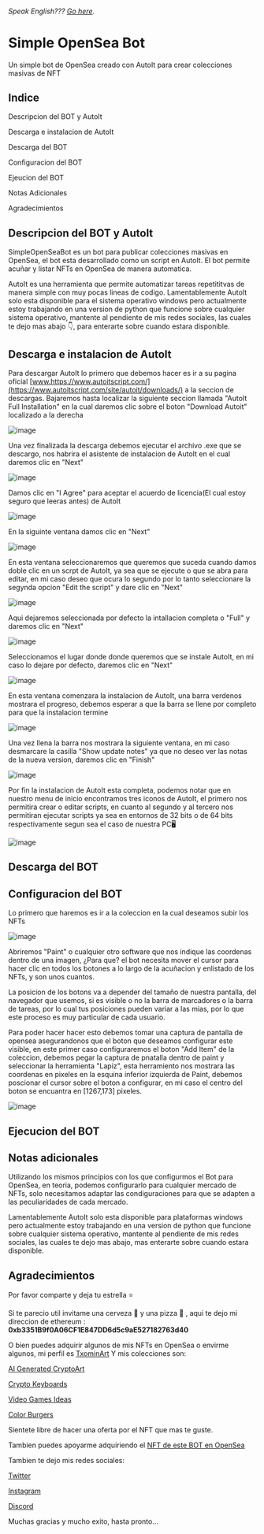 ###### Speak English??? [Go here](README.md).
# Simple OpenSea Bot
Un simple bot de OpenSea creado con AutoIt para crear colecciones masivas de NFT

## Indice
  Descripcion del BOT y AutoIt
  
  Descarga e instalacion de AutoIt
  
  Descarga del BOT
  
  Configuracion del BOT
  
  Ejeucion del BOT
  
  Notas Adicionales
  
  Agradecimientos

## Descripcion del BOT y AutoIt
SimpleOpenSeaBot es un bot para publicar colecciones masivas en OpenSea, el bot esta desarrollado como un script en AutoIt. El bot permite acuñar y listar NFTs en OpenSea de manera automatica.

AutoIt es una herramienta que permite automatizar tareas repetititvas de manera simple con muy pocas lineas de codigo. Lamentablemente AutoIt solo esta disponible para el sistema operativo windows pero actualmente estoy trabajando en una version de python que funcione sobre cualquier sistema operativo, mantente al pendiente de mis redes sociales, las cuales te dejo mas abajo 👇, para enterarte sobre cuando estara disponible.

## Descarga e instalacion de AutoIt
Para descargar AutoIt lo primero que debemos hacer es ir a su pagina oficial [www.https://www.autoitscript.com/](https://www.autoitscript.com/site/autoit/downloads/) a la seccion de descargas. Bajaremos hasta localizar la siguiente seccion llamada "AutoIt Full Installation" en la cual daremos clic sobre el boton "Download Autoit" localizado a la derecha

![image](https://user-images.githubusercontent.com/91817247/135742752-2a2e4241-013e-4b1e-abe6-af3fe49f7c49.png)

Una vez finalizada la descarga debemos ejecutar el archivo .exe que se descargo, nos habrira el asistente de instalacion de AutoIt en el cual daremos clic en "Next"

![image](https://user-images.githubusercontent.com/91817247/135743080-2ae56d4c-b105-450b-827e-0146c3cfa1c7.png)

Damos clic en "I Agree" para aceptar el acuerdo de licencia(El cual estoy seguro que leeras antes) de AutoIt

![image](https://user-images.githubusercontent.com/91817247/135743161-4c856086-e1aa-4bf7-94e9-039cafecea01.png)

En la siguinte ventana damos clic en "Next"

![image](https://user-images.githubusercontent.com/91817247/135757617-8ac6245e-270b-43e9-be24-770370c74ca4.png)

En esta ventana seleccionaremos que queremos que suceda cuando damos doble clic en un scrpt de AutoIt, ya sea que se ejecute o que se abra para editar, en mi caso deseo que ocura lo segundo por lo tanto seleccionare la segynda opcion "Edit the script" y dare clic en "Next"

![image](https://user-images.githubusercontent.com/91817247/135757682-fc4384c5-c5cd-4993-95e0-b9e48e8c52d8.png)

Aqui dejaremos seleccionada por defecto la intallacion completa o "Full" y daremos clic en "Next"

![image](https://user-images.githubusercontent.com/91817247/135757719-22b3be06-ea35-4a39-a25a-62aaef1c9711.png)

Seleccionamos el lugar donde donde queremos que se instale AutoIt, en mi caso lo dejare por defecto, daremos clic en "Next"

![image](https://user-images.githubusercontent.com/91817247/135757738-cc5e0459-eea3-4dfc-b212-69ff8f486f0f.png)

En esta ventana comenzara la instalacion de AutoIt, una barra verdenos mostrara el progreso, debemos esperar a que la barra se llene por completo para que la instalacion termine

![image](https://user-images.githubusercontent.com/91817247/135757770-18550a37-857a-4243-82c5-9f44c1734ce2.png)

Una vez llena la barra nos mostrara la siguiente ventana, en mi caso desmarcare la casilla "Show update notes" ya que no deseo ver las notas de la nueva version, daremos clic en "Finish"

![image](https://user-images.githubusercontent.com/91817247/135757812-e8a48b6f-d32f-4bb1-91e1-b27d7ed8c64d.png)

Por fin la instalacion de AutoIt esta completa, podemos notar que en nuestro menu de inicio encontramos tres iconos de AutoIt, el primero nos permitira crear o editar scripts, en cuanto al segundo y al tercero nos permitiran ejecutar scripts ya sea en entornos de 32 bits o de 64 bits respectivamente segun sea el caso de nuestra PC🖥️

![image](https://user-images.githubusercontent.com/91817247/135759150-e7395dd8-33ad-42e6-a065-2f19ddc670e6.png)

## Descarga del BOT

## Configuracion del BOT
Lo primero que haremos es ir a la coleccion en la cual deseamos subir los NFTs

![image](https://user-images.githubusercontent.com/91817247/135760300-f50c5020-0eca-4c50-beca-db25111b0659.png)

Abriremos "Paint" o cualquier otro software que nos indique las coordenas dentro de una imagen, ¿Para que? el bot necesita mover el cursor para hacer clic en todos los botones a lo largo de la acuñacion y enlistado de los NFTs, y son unos cuantos.

La posicion de los botons va a depender del tamaño de nuestra pantalla, del navegador que usemos, si es visible o no la barra de marcadores o la barra de tareas, por lo cual tus posiciones pueden variar a las mias, por lo que este proceso es muy particular de cada usuario.

Para poder hacer hacer esto debemos tomar una captura de pantalla de opensea asegurandonos que el boton que deseamos configurar este visible, en este primer caso configuraremos el boton "Add Item" de la coleccion, debemos pegar la captura de pnatalla dentro de paint y seleccionar la herramienta "Lapiz", esta herramiento nos mostrara las coordenas en pixeles en la esquina inferior izquierda de Paint, debemos poscionar el cursor sobre el boton a configurar, en mi caso el centro del boton se encuantra en [1267,173] pixeles.

![image](https://user-images.githubusercontent.com/91817247/135761329-cbfedc0e-69f1-4b99-9dbf-06b2f5365184.png)



## Ejecucion del BOT

## Notas adicionales
Utilizando los mismos principios con los que configurmos el Bot para OpenSea, en teoria, podemos configurarlo para cualquier mercado de NFTs, solo necesitamos adaptar las condiguraciones para que se adapten a las peculiaridades de cada mercado.

Lamentablemente AutoIt solo esta disponible para plataformas windows pero actualmente estoy trabajando en una version de python que funcione sobre cualquier sistema operativo, mantente al pendiente de mis redes sociales, las cuales te dejo mas abajo, mas enterarte sobre cuando estara disponible.

## Agradecimientos
Por favor comparte y deja tu estrella ⭐

Si te parecio util invitame una cerveza 🍺 y una pizza 🍕 , aqui te dejo mi direccion de ethereum : **0xb3351B9f0A06CF1E847DD6d5c9aE527182763d40**

O bien puedes adquirir algunos de mis NFTs en OpenSea o envirme algunos, mi perfil es [TxominArt](https://opensea.io/TxominArt) Y mis colecciones son:

[AI Generated CryptoArt](https://opensea.io/collection/ai-generated-cryptoart)

[Crypto Keyboards](https://opensea.io/collection/crypto-keyboards-nfts)

[Video Games Ideas](https://opensea.io/collection/vdipg)

[Color Burgers](https://opensea.io/collection/color-burgers)

Sientete libre de hacer una oferta por el NFT que mas te guste.

Tambien puedes apoyarme adquiriendo el [NFT de este BOT en OpenSea](https://opensea.io/assets/matic/0x2953399124f0cbb46d2cbacd8a89cf0599974963/81057833425676745311725378463755140867922759158574626972484691336700096413697)

Tambien te dejo mis redes sociales:

[Twitter](https://twitter.com/_TxominArt_)

[Instagram](https://www.instagram.com/_txominart_)

[Discord](https://discord.gg/rWCsbuMc)

Muchas gracias y mucho exito, hasta pronto...
